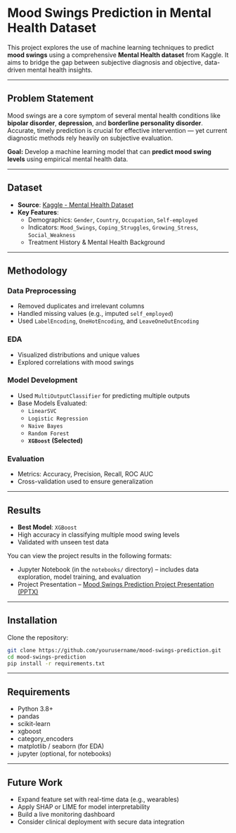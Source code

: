 # Mood Swings Prediction in Mental Health Dataset

This project explores the use of machine learning techniques to predict **mood swings** using a comprehensive **Mental Health dataset** from Kaggle. It aims to bridge the gap between subjective diagnosis and objective, data-driven mental health insights.

---

## Problem Statement

Mood swings are a core symptom of several mental health conditions like **bipolar disorder**, **depression**, and **borderline personality disorder**. Accurate, timely prediction is crucial for effective intervention — yet current diagnostic methods rely heavily on subjective evaluation.

**Goal:** Develop a machine learning model that can **predict mood swing levels** using empirical mental health data.

---

## Dataset

- **Source**: [Kaggle - Mental Health Dataset](https://www.kaggle.com/datasets/bhavikjikadara/mental-health-dataset)
- **Key Features**:
  - Demographics: `Gender`, `Country`, `Occupation`, `Self-employed`
  - Indicators: `Mood_Swings`, `Coping_Struggles`, `Growing_Stress`, `Social_Weakness`
  - Treatment History & Mental Health Background

---

## Methodology

### Data Preprocessing
- Removed duplicates and irrelevant columns
- Handled missing values (e.g., imputed `self_employed`)
- Used `LabelEncoding`, `OneHotEncoding`, and `LeaveOneOutEncoding`

### EDA
- Visualized distributions and unique values
- Explored correlations with mood swings

### Model Development
- Used `MultiOutputClassifier` for predicting multiple outputs
- Base Models Evaluated:
  - `LinearSVC`
  - `Logistic Regression`
  - `Naive Bayes`
  - `Random Forest`
  - **`XGBoost` (Selected)**

### Evaluation
- Metrics: Accuracy, Precision, Recall, ROC AUC
- Cross-validation used to ensure generalization

---

## Results

- **Best Model**: `XGBoost`
- High accuracy in classifying multiple mood swing levels
- Validated with unseen test data

You can view the project results in the following formats:
- Jupyter Notebook (in the `notebooks/` directory) – includes data exploration, model training, and evaluation
- Project Presentation – [Mood Swings Prediction Project Presentation (PPTX)](https://github.com/ishapaliwal/Mood_Swings_Prediction_in_Mental_Health_Dataset/blob/master/Mood%20Swings%20Prediction%20Project%20Presentation.pptx)

---

## Installation

Clone the repository:

```bash
git clone https://github.com/yourusername/mood-swings-prediction.git
cd mood-swings-prediction
pip install -r requirements.txt
```

---

## Requirements
- Python 3.8+
- pandas
- scikit-learn
- xgboost
- category_encoders
- matplotlib / seaborn (for EDA)
- jupyter (optional, for notebooks)

---

## Future Work

- Expand feature set with real-time data (e.g., wearables)
- Apply SHAP or LIME for model interpretability
- Build a live monitoring dashboard
- Consider clinical deployment with secure data integration